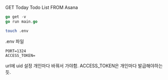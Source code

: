 GET Today Todo List FROM Asana

```go
go get -v
go run main.go
```

```sh
touch .env
```

.env 파일 
```
PORT=1324
ACCESS_TOKEN=
```

url에 uid 설정 개인마다 바꿔서 가야함. ACCESS_TOKEN은 개인마다 발급해야하는 듯.
